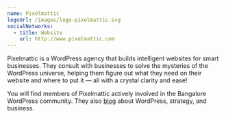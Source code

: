 ```yaml
---
name: Pixelmattic
logoUrl: /images/logo-pixelmattic.svg
socialNetworks:
  - title: Website
    url: http://www.pixelmattic.com
---
```


Pixelmattic is a WordPress agency that builds intelligent websites for smart businesses. They consult with businesses to solve the mysteries of the WordPress universe, helping them figure out what they need on their website and where to put it — all with a crystal clarity and ease!

You will find members of Pixelmattic actively involved in the Bangalore WordPress community. They also [blog](http://pixelmattic.com/blog) about WordPress, strategy, and business.
